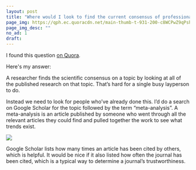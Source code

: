 ```yaml
---
layout: post
title: "Where would I look to find the current consensus of professionals on a given issue?"
page_img: https://qph.ec.quoracdn.net/main-thumb-t-931-200-c8WCPwZ9qPsh5zLGQ5wHh1ddxtc9Cch7.jpeg
page_img_desc: ""
no_ad: 1
draft: 
---
```


I found this question <a href="https://www.quora.com/Where-would-I-look-to-find-the-current-consensus-of-professionals-on-a-given-issue/">on Quora</a>.

Here's my answer:

A researcher finds the scientific consensus on a topic by looking at all of the published research on that topic. That’s hard for a single busy layperson to do.

Instead we need to look for people who’ve already done this. I’d do a search on Google Scholar for the topic followed by the term “meta-analysis”. A meta-analysis is an article published by someone who went through all the relevant articles they could find and pulled together the work to see what trends exist.

<img src="https://qph.ec.quoracdn.net/main-qimg-0d9fa9560c63c6e88224fafa6bc2e940" />

Google Scholar lists how many times an article has been cited by others, which is helpful. It would be nice if it also listed how often the journal has been cited, which is a typical way to determine a journal’s trustworthiness.
